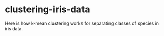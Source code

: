 # clustering-iris-data
Here is how k-mean clustering works for separating classes of species in iris data.
